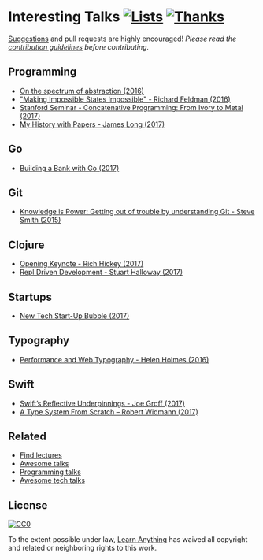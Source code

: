 # Interesting Talks [![Lists](https://img.shields.io/badge/More%20Lists-🔖-blue.svg)](https://github.com/learn-anything/learn-anything/wiki/Curated-Lists) [![Thanks](https://img.shields.io/badge/Say%20Thanks-💗-ff69b4.svg)](https://www.patreon.com/learnanything)
[Suggestions](../../issues/) and pull requests are highly encouraged! *Please read the [contribution guidelines](contributing.md/#contribution-guidelines) before contributing.*

## Programming
- [On the spectrum of abstraction (2016)](https://www.youtube.com/watch?v=mVVNJKv9esE)
- ["Making Impossible States Impossible" - Richard Feldman (2016)](https://www.youtube.com/watch?v=IcgmSRJHu_8&feature=youtu.be)
- [Stanford Seminar - Concatenative Programming: From Ivory to Metal (2017)](https://www.youtube.com/watch?v=_IgqJr8jG8M&app=desktop)
- [My History with Papers - James Long (2017)](https://www.youtube.com/watch?v=UzE955UJUVU)

## Go
- [Building a Bank with Go (2017)](https://www.infoq.com/presentations/bank-go)

## Git
- [Knowledge is Power: Getting out of trouble by understanding Git - Steve Smith (2015)](https://www.youtube.com/watch?v=sevc6668cQ0)

## Clojure
- [Opening Keynote - Rich Hickey (2017)](https://www.youtube.com/watch?v=2V1FtfBDsLU)
- [Repl Driven Development - Stuart Halloway (2017)](https://vimeo.com/223309989)

## Startups
- [New Tech Start-Up Bubble (2017)](https://www.youtube.com/watch?v=G7vrCpWbmDw)

## Typography
- [Performance and Web Typography - Helen Holmes (2016)](https://www.youtube.com/watch?v=emLfXChvVPQ)

## Swift
- [Swift’s Reflective Underpinnings - Joe Groff (2017)](https://www.skilled.io/u/swiftsummit/swift-s-reflective-underpinnings-joe-groff)
- [A Type System From Scratch – Robert Widmann (2017)](https://www.youtube.com/watch?v=IbjoA5xVUq0)

## Related
- [Find lectures](https://findlectures.com/)
- [Awesome talks](https://github.com/JanVanRyswyck/awesome-talks)
- [Programming talks](https://github.com/hellerve/programming-talks)
- [Awesome tech talks](https://github.com/1and1/awesome-tech-talks)

## License
[![CC0](http://mirrors.creativecommons.org/presskit/buttons/88x31/svg/cc-zero.svg)](https://creativecommons.org/publicdomain/zero/1.0/)

To the extent possible under law, [Learn Anything](https://learn-anything.xyz) has waived all copyright and related or neighboring rights to this work.